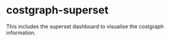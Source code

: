 # costgraph-superset
This includes the superset dashboard to visualise the costgraph information.



